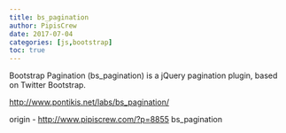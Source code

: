 ```yaml
---
title: bs_pagination
author: PipisCrew
date: 2017-07-04
categories: [js,bootstrap]
toc: true
---
```


Bootstrap Pagination (bs_pagination) is a jQuery pagination plugin, based on Twitter Bootstrap.

http://www.pontikis.net/labs/bs_pagination/

origin - http://www.pipiscrew.com/?p=8855 bs_pagination